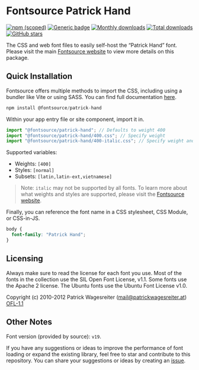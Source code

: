 # Fontsource Patrick Hand

[![npm (scoped)](https://img.shields.io/npm/v/@fontsource/patrick-hand?color=brightgreen)](https://www.npmjs.com/package/@fontsource/patrick-hand) [![Generic badge](https://img.shields.io/badge/fontsource-passing-brightgreen)](https://github.com/fontsource/fontsource) [![Monthly downloads](https://badgen.net/npm/dm/@fontsource/patrick-hand)](https://github.com/fontsource/fontsource) [![Total downloads](https://badgen.net/npm/dt/@fontsource/patrick-hand)](https://github.com/fontsource/fontsource) [![GitHub stars](https://img.shields.io/github/stars/fontsource/fontsource.svg?style=social&label=Star)](https://github.com/fontsource/fontsource/stargazers)

The CSS and web font files to easily self-host the “Patrick Hand” font. Please visit the main [Fontsource website](https://fontsource.org/fonts/patrick-hand) to view more details on this package.

## Quick Installation

Fontsource offers multiple methods to import the CSS, including using a bundler like Vite or using SASS. You can find full documentation [here](https://fontsource.org/docs/getting-started/introduction).

```javascript
npm install @fontsource/patrick-hand
```

Within your app entry file or site component, import it in.

```javascript
import "@fontsource/patrick-hand"; // Defaults to weight 400
import "@fontsource/patrick-hand/400.css"; // Specify weight
import "@fontsource/patrick-hand/400-italic.css"; // Specify weight and style
```

Supported variables:
- Weights: `[400]`
- Styles: `[normal]`
- Subsets: `[latin,latin-ext,vietnamese]`

> Note: `italic` may not be supported by all fonts. To learn more about what weights and styles are supported, please visit the [Fontsource website](https://fontsource.org/fonts/patrick-hand).

Finally, you can reference the font name in a CSS stylesheet, CSS Module, or CSS-in-JS.

```css
body {
  font-family: "Patrick Hand";
}
```

## Licensing
Always make sure to read the license for each font you use. Most of the fonts in the collection use the SIL Open Font License, v1.1. Some fonts use the Apache 2 license. The Ubuntu fonts use the Ubuntu Font License v1.0.

Copyright (c) 2010-2012 Patrick Wagesreiter (mail@patrickwagesreiter.at)
[OFL-1.1](http://scripts.sil.org/OFL)

## Other Notes
Font version (provided by source): `v19`.

If you have any suggestions or ideas to improve the performance of font loading or expand the existing library, feel free to star and contribute to this repository. You can share your suggestions or ideas by creating an [issue](https://github.com/fontsource/fontsource/issues).
